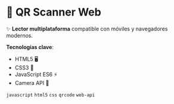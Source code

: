 # 📱 QR Scanner Web  

✨ **Lector multiplataforma** compatible con móviles y navegadores modernos.  

**Tecnologías clave**:  
- HTML5 🖥️  
- CSS3 🎨  
- JavaScript ES6 ⚡  
- Camera API 📸  

`javascript` `html5` `css` `qrcode` `web-api`
